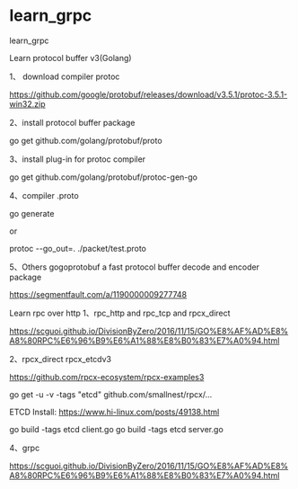 # learn_grpc
learn_grpc

Learn protocol buffer v3(Golang)

1、 download compiler protoc

https://github.com/google/protobuf/releases/download/v3.5.1/protoc-3.5.1-win32.zip

2、install protocol buffer package

go get github.com/golang/protobuf/proto

3、install plug-in for protoc compiler

go get github.com/golang/protobuf/protoc-gen-go

4、compiler .proto

go generate

or 

protoc --go_out=. ./packet/test.proto

5、Others gogoprotobuf a fast protocol buffer decode and encoder package 

https://segmentfault.com/a/1190000009277748


Learn rpc over http
1、rpc_http and rpc_tcp and rpcx_direct 

https://scguoi.github.io/DivisionByZero/2016/11/15/GO%E8%AF%AD%E8%A8%80RPC%E6%96%B9%E6%A1%88%E8%B0%83%E7%A0%94.html

2、rpcx_direct rpcx_etcdv3

https://github.com/rpcx-ecosystem/rpcx-examples3

go get -u -v -tags "etcd" github.com/smallnest/rpcx/...


ETCD Install:
https://www.hi-linux.com/posts/49138.html

go build -tags etcd client.go
go build -tags etcd server.go

4、grpc

https://scguoi.github.io/DivisionByZero/2016/11/15/GO%E8%AF%AD%E8%A8%80RPC%E6%96%B9%E6%A1%88%E8%B0%83%E7%A0%94.html